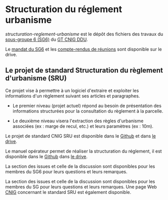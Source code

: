 # Structuration du réglement urbanisme
_structuration-reglement-urbanisme_ est le dépôt des fichiers des travaux du [sous-groupe 6 (SG6)](http://cnig.gouv.fr/?page_id=25890) du [GT CNIG DDU](http://cnig.gouv.fr/?page_id=2732).

Le [mandat du SG6](http://cnig.gouv.fr/wp-content/uploads/2020/11/200527_Mandat-SG6-du-GT-DDU_v1.3.pdf) et les [compte-rendus de réunions](http://cnig.gouv.fr/?page_id=25890) sont disponible sur le drive.

## **Le projet de standard Structuration du règlement d'urbanisme (SRU)**
Ce projet vise à permettre à un logiciel d'extraire et exploiter les informations d'un règlement suivant ses articles et paragraphes.

- Le premier niveau (projet actuel) répond au besoin de présentation des informations structurées pour la consultation du règlement à la parcelle.

- Le deuxième niveau visera l'extraction des règles d'urbanisme associées (ex : marge de recul, etc.) et leurs paramètres (ex : 10m).

Le projet de standard CNIG SRU est disponible dans le [Github](https://github.com/cnigfr/structuration-reglement-urbanisme/tree/master/standard) et dans [le drive](https://drive.google.com/drive/folders/1roIrTo9kGWws8XzGni8eHfA6vgNtArYF?usp=sharing).

Le manuel opérateur permet de réaliser la structuration du réglement, il est disponible dans le [Github](https://github.com/cnigfr/structuration-reglement-urbanisme/tree/master/outils/Filtre_LibreOffice/Manuel%20op%C3%A9rateur) dans [le drive](https://drive.google.com/drive/folders/1roIrTo9kGWws8XzGni8eHfA6vgNtArYF?usp=sharing).

 
La section des issues et celle de la discussion sont disponibles pour les membres du SG6 pour leurs questions et leurs remarques.



La section des issues et celle de la discussion sont disponibles pour les membres du SG pour leurs questions et leurs remarques.
Une page Web [CNIG](http://cnig.gouv.fr/?page_id=25890) concernant le standard SRU est également disponible.

